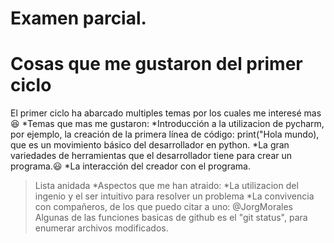 # Examen parcial. 
 # Cosas que me gustaron del primer ciclo
 El primer ciclo ha abarcado multiples temas por los cuales me interesé mas :laughing: 
 *Temas que mas me gustaron:
    *Introducción a la utilizacion de pycharm, por ejemplo, la creación de la primera línea de código: print("Hola mundo), que es un movimiento básico del desarrollador en python.
    *La gran variedades de herramientas que el desarrollador tiene para crear un programa.:smiley:
    *La interacción del creador con el programa.
> Lista anidada
*Aspectos que me han atraido:
    *La utilizacion del ingenio y el ser intuitivo para resolver un problema
    *La convivencia con compañeros, de los que puedo citar a uno: @JorgMorales
Algunas de las funciones basicas de github es el "git status", para enumerar archivos modificados. 


